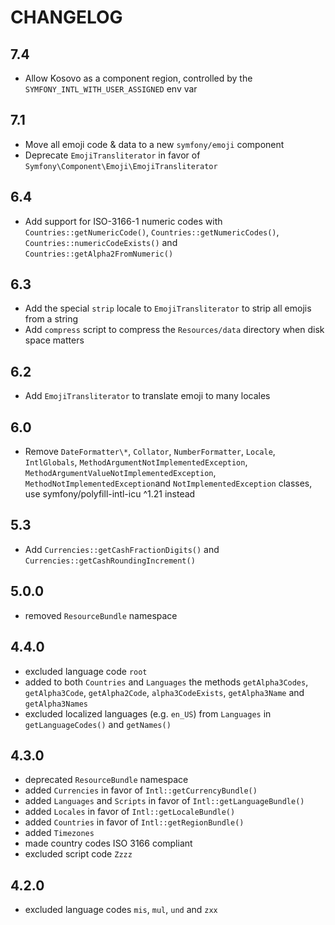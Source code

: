 CHANGELOG
=========

7.4
---

 * Allow Kosovo as a component region, controlled by the `SYMFONY_INTL_WITH_USER_ASSIGNED` env var

7.1
---

 * Move all emoji code & data to a new `symfony/emoji` component
 * Deprecate `EmojiTransliterator` in favor of `Symfony\Component\Emoji\EmojiTransliterator`

6.4
---

 * Add support for ISO-3166-1 numeric codes with `Countries::getNumericCode()`, `Countries::getNumericCodes()`,
   `Countries::numericCodeExists()` and `Countries::getAlpha2FromNumeric()`

6.3
---

 * Add the special `strip` locale to `EmojiTransliterator` to strip all emojis from a string
 * Add `compress` script to compress the `Resources/data` directory when disk space matters

6.2
---

 * Add `EmojiTransliterator` to translate emoji to many locales

6.0
---

 * Remove `DateFormatter\*`, `Collator`, `NumberFormatter`, `Locale`, `IntlGlobals`, `MethodArgumentNotImplementedException`, `MethodArgumentValueNotImplementedException`, `MethodNotImplementedException`and `NotImplementedException` classes, use symfony/polyfill-intl-icu ^1.21 instead

5.3
---

 * Add `Currencies::getCashFractionDigits()` and `Currencies::getCashRoundingIncrement()`

5.0.0
-----

 * removed `ResourceBundle` namespace

4.4.0
-----

 * excluded language code `root`
 * added to both `Countries` and `Languages` the methods `getAlpha3Codes`, `getAlpha3Code`, `getAlpha2Code`, `alpha3CodeExists`, `getAlpha3Name` and `getAlpha3Names`
 * excluded localized languages (e.g. `en_US`) from `Languages` in `getLanguageCodes()` and `getNames()`

4.3.0
-----

 * deprecated `ResourceBundle` namespace
 * added `Currencies` in favor of `Intl::getCurrencyBundle()`
 * added `Languages` and `Scripts` in favor of `Intl::getLanguageBundle()`
 * added `Locales` in favor of `Intl::getLocaleBundle()`
 * added `Countries` in favor of `Intl::getRegionBundle()`
 * added `Timezones`
 * made country codes ISO 3166 compliant
 * excluded script code `Zzzz`

4.2.0
-----

 * excluded language codes `mis`, `mul`, `und` and `zxx`
